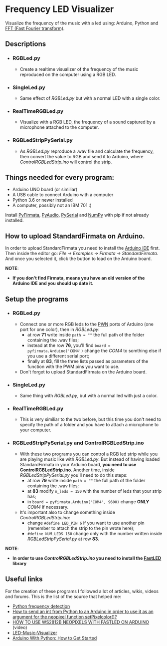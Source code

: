 # Frequency LED Visualizer
Visualize the frequency of the music with a led using: Arduino, Python and [FFT (Fast Fourier transform)](https://en.wikipedia.org/wiki/Fast_Fourier_transform).

## Descriptions
- ### RGBLed.py
  - Create a realtime visualizer of the frequency of the music reproduced on the computer using a RGB LED.
- ### SingleLed.py
  - Same effect of _RGBLed.py_ but with a normal LED with a single color.
- ### RealTimeRGBLed.py
  - Visualize with a RGB LED, the frequency of a sound captured by a microphone attached to the computer.
- ### RGBLedStripPySerial.py
  - As _RGBLed.py_ reproduce a .wav file and calculate the frequency, then convert the value to RGB and send it to Arduino, where _ControlRGBLedStrip.ino_ will control the strip.

## Things needed for every program:
- Arduino UNO board (or similiar)
- A USB cable to connect Arduino with a computer
- Python 3.6 or newer installed
- A computer, possibly not an IBM 701 :)

Install [PyFirmata](https://pypi.org/project/pyFirmata/), [PyAudio](https://pypi.org/project/PyAudio/), [PySerial](https://pypi.org/project/pyserial/) and [NumPy](https://pypi.org/project/numpy/) with pip if not already installed.

## How to upload StandardFirmata on Arduino.
In order to upload StandardFirmata you need to install the [Arduino IDE](https://www.arduino.cc/en/main/software) first. Then inside the editor go: _File -> Examples -> Firmata -> StandardFirmata_. And once you selected it, click the button to load on the Arduino board.

**NOTE**:
- **If you don't find Firmata, means you have an old version of the Arduino IDE and you should up date it.**


## Setup the programs
- ### RGBLed.py
  - Connect one or more RGB leds to the [PWN](https://www.arduino.cc/en/tutorial/PWM) ports of Arduino (one port for one color), then in _RGBLed.py_:
    - at row **71** write inside ```path = ""``` the full path of the folder containing the .wav files;
    - instead at the row **76**, you'll find ```board = pyfirmata.Arduino('COM4')``` change the _COM4_ to somthing else if you use a different serial port;
    - finally at **83**, fill the three lists passed as parameters of the function with the PWM pins you want to use.
  - Don't forget to upload StandardFirmata on the Arduino board.


- ### SingleLed.py
  - Same thing with _RGBLed.py_, but with a normal led with just a color.


- ### RealTimeRGBLed.py
  - This is very similiar to the two before, but this time you don't need to specify the path of a folder and you have to attach a microphone to your computer.


- ### RGBLedStripPySerial.py and ControlRGBLedStrip.ino
  - With these two programs you can control a RGB led strip while you are playing music like with _RGBLed.py_. But instead of having loaded StandardFirmata in your Arduino board, **you need to use ControlRGBLedStrip.ino**.
Another time, inside _RGBLedStripPySerial.py_ you'll need to do this steps:
    - at row **79** write inside ```path = ""``` the full path of the folder containing the .wav files;
    - at **83** modify ```n_leds = 150``` with the number of leds that your strip has;
    - in ```board = pyfirmata.Arduino('COM4', 9600)``` change **ONLY** _COM4_ if necessary.
  - It's important also to change something inside _ControlRGBLedStrip.ino_:
    - change ```#define LED_PIN 6``` if you want to use another pin (remember to attach the strip to the pin wrote here);
    - ```#define NUM_LEDS 150``` change only with the number written inside _RGBLedStripPySerial.py_ at row **83**.

**NOTE**:
  - **In order to use _ControlRGBLedStrip.ino_ you need to install the [FastLED](https://github.com/FastLED/FastLED) library**
    
## Useful links
For the creation of these programs I followed a lot of articles, wikis, videos and forums.
This is the list of the source that helped me:
- [Python frequency detection](https://stackoverflow.com/a/2649540/13340183)
- [How to send an int from Python to an Arduino in order to use it as an argument for the neopixel function setPixelcolor()?](https://stackoverflow.com/a/56321187/13340183)
- [HOW TO USE WS2812B NEOPIXELS WITH FASTLED ON ARDUINO](https://youtu.be/YgII4UYW5hU) (video)
- [LED-Music-Visualizer](https://github.com/DevonCrawford/LED-Music-Visualizer)
- [Arduino With Python: How to Get Started](https://realpython.com/arduino-python/)
